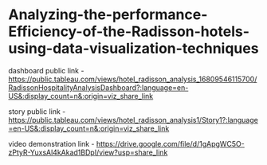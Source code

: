 # Analyzing-the-performance-Efficiency-of-the-Radisson-hotels-using-data-visualization-techniques


dashboard public link -https://public.tableau.com/views/hotel_radisson_analysis_16809546115700/RadissonHospitalityAnalysisDashboard?:language=en-US&:display_count=n&:origin=viz_share_link

story public link -https://public.tableau.com/views/hotel_radisson_analysis1/Story1?:language=en-US&:display_count=n&:origin=viz_share_link


video demonstration link - https://drive.google.com/file/d/1gApgWC5O-zPtyR-YuxsAl4kAkad1BDpI/view?usp=share_link
